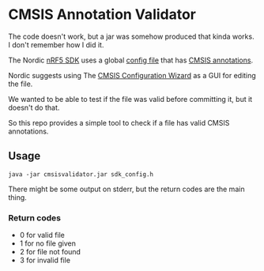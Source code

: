 # CMSIS Annotation Validator

The code doesn't work, but a jar was somehow produced that kinda works.
I don't remember how I did it.


The Nordic [nRF5 SDK](https://www.nordicsemi.com/Software-and-tools/Software/nRF5-SDK)
uses a global [config file](https://infocenter.nordicsemi.com/topic/sdk_nrf5_v16.0.0/sdk_config.html)
that has [CMSIS annotations](https://www.keil.com/pack/doc/CMSIS/Pack/html/configWizard.html).

Nordic suggests using The [CMSIS Configuration Wizard](https://sourceforge.net/projects/cmsisconfig/)
as a GUI for editing the file.

We wanted to be able to test if the file was valid before committing it, but it
doesn't do that.

So this repo provides a simple tool to check if a file has valid CMSIS
annotations.

## Usage
```
java -jar cmsisvalidator.jar sdk_config.h
```

There might be some output on stderr, but the return codes are the main thing.

### Return codes
* 0 for valid file
* 1 for no file given
* 2 for file not found
* 3 for invalid file
